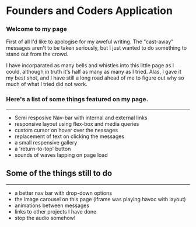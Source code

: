 Founders and Coders Application
===============================

### Welcome to my page

First of all I'd like to apologise for my aweful writing.  The "cast-away" messages aren't
to be taken seriously, but I just wanted to do something to stand out from the crowd.

I have incorparated as many bells and whistles into this little page as I could, although 
in truth it's half as many as many as I tried.  Alas, I gave it my best shot, and I have 
still a long road ahead of me to figure out why so much of what I tried did not work.

### Here's a list of some things featured on my page.
_________________________________________________

- Semi resposive Nav-bar with internal and external links
- responsive layout using flex-box and media queries
- custom cursor on hover over the nessages
- replacement of text on clicking the messages
- a small respensive gallery
- a 'return-to-top' button
- sounds of waves lapping on page load


## Some of the things still to do
______________________________

- a better nav bar with drop-down options
- the image carousel on this page (iframe was playing havoc with layout)
- animations between messages
- links to other projects I have done
- stop the audio somehow!